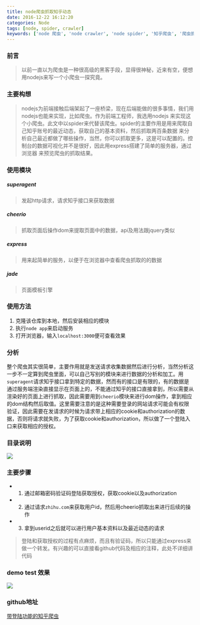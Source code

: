 ```yaml
---
title: node爬虫抓取知乎动态
date: 2016-12-22 16:12:20
categories: Node
tags: [node, spider, crawler]
keywords: ['node 爬虫', 'node crawler', 'node spider', '知乎爬虫', '爬虫抓取知乎用户数据', '用nodejs写爬虫']
---
```


### 前言
> 以前一直以为爬虫是一种很高级的黑客手段，显得很神秘，近来有空，便想用nodejs来写一个小爬虫一探究竟。


<!--more-->

### 主要构想
> nodejs为前端接触后端架起了一座桥梁，现在后端能做的很多事情，我们用nodejs也能来实现，比如爬虫。作为前端工程师，我选用nodejs
  来实现这个小爬虫。此文中以spider来代替该爬虫。spider的主要作用是用来爬取自己知乎账号的最近动态，获取自己的基本资料，然后抓取两百条数据
  来分析自己最近都做了哪些操作，当然，你可以抓取更多，这是可以配置的。控制台的数据可视化并不是很好，因此用express搭建了简单的服务器，通过浏览器
  来预览爬虫的抓取结果。

### 使用模块

##### superagent

> 发起http请求，请求知乎接口来获取数据

##### cheerio

> 抓取页面后操作dom来提取页面中的数据，api及用法跟jquery类似

##### express

> 用来起简单的服务，以便于在浏览器中查看爬虫抓取的的数据

##### jade

> 页面模板引擎

### 使用方法
1. 克隆该仓库到本地，然后安装相应的模块
2. 执行`node app`来启动服务
3. 打开浏览器，输入`localhost:3000`便可查看效果

### 分析

  整个爬虫其实很简单，主要作用就是发送请求收集数据然后进行分析，当然分析这一步不一定算到爬虫里面，可以自己写别的模块来进行数据的分析和加工。用`superagent`请求知乎接口拿到特定的数据，然而有的接口是有限的，有的数据是通过服务端渲染直接显示在页面上的，不能通过知乎的接口直接拿到，所以需要从渲染好的页面上进行抓取，因此需要用到`cheerio`模块来进行dom操作，拿到相应的dom结构然后取值。这里需要注意的是这种需要登录的网站请求可能会有权限验证，因此需要在发请求的时候为请求带上相应的cookie和authorization的数据，否则将请求就失败，为了获取cookie和authorization，所以做了一个登陆入口来获取相应的授权。


### 目录说明
![](http://7xt6mo.com1.z0.glb.clouddn.com/1482825152%281%29.jpg)

### 主要步骤
* 1. 通过邮箱密码验证码登陆获取授权，获取cookie以及authorization
* 2. 通过请求`zhihu.com`来获取用户id，然后用cheerio抓取出来进行后续的操作
* 3. 拿到userid之后就可以进行用户基本资料以及最近动态的请求

> 登陆和获取授权的过程有点麻烦，而且有验证码，所以只能通过express来做一个转发。有兴趣的可以直接看github代码及相应的注释，此处不详细讲代码


### demo test 效果
![](http://7xt6mo.com1.z0.glb.clouddn.com/L$R01XSEN%7D1TMRZM%28V98~XI.png)

### github地址
[带登陆功能的知乎爬虫](https://github.com/TianTang-TT/Spider)